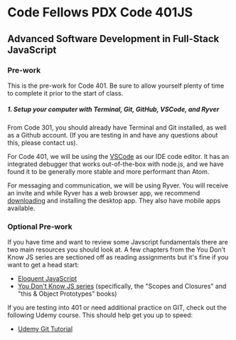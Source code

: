 # Code Fellows PDX Code 401JS

## Advanced Software Development in Full-Stack JavaScript

### Pre-work

This is the pre-work for Code 401. Be sure to allow yourself plenty of time to complete it prior to the start of class.

##### 1. Setup your computer with Terminal, Git, GitHub, VSCode, and Ryver

From Code 301, you should already have Terminal and Git installed, as well as a Github account. (If you are testing in and have any questions about this, please contact us).

For Code 401, we will be using the [VSCode](https://code.visualstudio.com/download) as our IDE code editor. It has an integrated debugger that works out-of-the-box with node.js, and we have found it to be generally more stable and more performant than Atom.

For messaging and communication, we will be using Ryver. You will receive an invite and while Ryver has a web browser app, we recommend [downloading](https://ryver.com/downloads/) and installing the desktop app. They also have mobile apps available.


### Optional Pre-work
If you have time and want to review some Javscript fundamentals there are two main resources you should look at.  A few chapters from the You Don't Know JS series are sectioned off as reading assignments but it's fine if you want to get a head start:
- [Eloquent JavaScript](http://eloquentjavascript.net/)
- [You Don't Know JS series](https://github.com/getify/You-Dont-Know-JS) (specifically, the "Scopes and Closures" and "this & Object Prototypes" books)

If you are testing into 401 or need additional practice on GIT, check out the following Udemy course.  This should help get you up to speed:
- [Udemy Git Tutorial](https://blog.udemy.com/git-tutorial-a-comprehensive-guide/)
